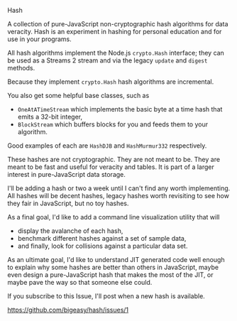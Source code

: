 Hash

A collection of pure-JavaScript non-cryptographic hash algorithms for data
veracity. Hash is an experiment in hashing for personal education and for use in
your programs.

All hash algorithms implement the Node.js `crypto.Hash` interface; they can be
used as a Streams 2 stream and via the legacy `update` and `digest` methods.

Because they implement `crypto.Hash` hash algorithms are incremental.

You also get some helpful base classes, such as

  * `OneAtATimeStream` which implements the basic byte at a time hash that emits
    a 32-bit integer,
  * `BlockStream` which buffers blocks for you and feeds them to your algorithm.

Good examples of each are `HashDJB` and `HashMurmur332` respectively.

These hashes are not cryptographic. They are not meant to be. They are meant to
be fast and useful for veracity and tables. It is part of a larger interest in
pure-JavaScript data storage.

I'll be adding a hash or two a week until I can't find any worth implementing.
All hashes will be decent hashes, legacy hashes worth revisiting to see how they
fair in JavaScript, but no toy hashes.

As a final goal, I'd like to add a command line visualization utility that will

 * display the avalanche of each hash,
 * benchmark different hashes against a set of sample data,
 * and finally, look for collisions against a particular data set.

As an ultimate goal, I'd like to understand JIT generated code well enough to
explain why some hashes are better than others in JavaScript, maybe even design
a pure-JavaScript hash that makes the most of the JIT, or maybe pave the way so
that someone else could.

If you subscribe to this Issue, I'll post when a new hash is available.

  https://github.com/bigeasy/hash/issues/1
